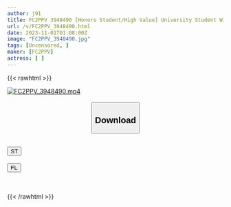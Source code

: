 ```yaml
---
author: j91
title: FC2PPV 3948490 [Honors Student/High Value] University Student With High Deviation Value! Be Prepared For Dark History. A Woman Who Feels Guilty For Appearing In An Uncensored Video, But Still Feels Like Her Pussy Is All Wet And Wet.
url: /v/FC2PPV_3948490.html
date: 2023-11-01T01:08:00Z
image: "FC2PPV_3948490.jpg"
tags: [Uncensored, ]
maker: [FC2PPV]
actress: [ ]
---
```



{{< rawhtml >}}

<div class="video" data-videoid="Do4G9kl8xRiGwK">
    <a href="javascript:;">
        <img src="https://my.j91.asia/v/FC2PPV_3948490.jpg" width="WIDTH" height="HEIGHT" alt="FC2PPV_3948490.mp4" loading="lazy">
    </a>
</div>

<script type="text/javascript" src="https://j91.asia/asset/on-demand-st.js"></script>

<br>
  <link rel="stylesheet" href="https://j91.asia/asset/bs5.css">
  
  <center>
  <button class="btn btn-primary" type="button" data-bs-toggle="collapse" data-bs-target=".multi-collapse" aria-expanded="false" aria-controls="multiCollapseExample1 multiCollapseExample2"><h2>Download</h2></button></center>
</p>
<div class="row">
  <div class="col">
    <div class="collapse multi-collapse" id="multiCollapseExample1">
      <div class="card card-body">
	      	      <br>
<div class="buttons">  
<a href="https://streamtape.to/v/Do4G9kl8xRiGwK"><button class="btn-hover color-3"><i class="fa fa-download"></i> ST</button></a></div>
    </div>
  </div>
</div>
  <div class="col">
    <div class="collapse multi-collapse" id="multiCollapseExample2">
      <div class="card card-body">
	      <br>
<div class="buttons">
    <a href="https://filelions.online/f/nxohaocf9as9"><button class="btn-hover color-9"><i class="fa fa-download"></i> FL</button></a></div>
<br><br>
      </div>
    </div>
  </div>
</div>

{{< /rawhtml >}}